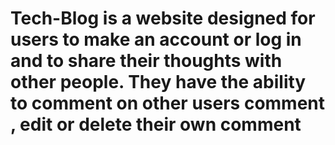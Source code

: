# Tech-Blog is a website designed for users to make an account or log in and to share their thoughts with other people. They have the ability to comment on other users comment , edit or delete their own comment